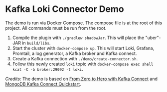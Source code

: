 # Kafka Loki Connector Demo

The demo is run via Docker Compose. The compose file is at the root of this project.
All commands must be run from the root.

1. Compile the plugin with `./gradlew shadowJar`. This will place the "uber"-JAR in `build/libs`.
2. Start the cluster with `docker-compose up`. This will start Loki, Grafana, Promtail, a log generator, a Kafka broker
   and Kafka connect.
3. Create a Kafka connection with `./demo/create-connector.sh`.
4. Follow this newly created `loki` topic with `docker-compose exec shell kcat -C -b broker:29092 -t loki`.

*Credits:*
The demo is based on [From Zero to Hero with Kafka Connect](https://github.com/confluentinc/demo-scene/tree/master/kafka-connect-zero-to-hero)
and [MongoDB Kafka Connect Quickstart](https://docs.mongodb.com/kafka-connector/current/quick-start/).